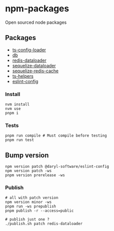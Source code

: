 # npm-packages
Open sourced node packages

## Packages
* [ts-config-loader](packages/ts-config-loader/README.md)
* [db](packages/db/README.md)
* [redis-dataloader](packages/redis-dataloader/README.md)
* [sequelize-dataloader](packages/sequelize-dataloader/README.md)
* [sequelize-redis-cache](packages/sequelize-redis-cache/README.md)
* [ts-helpers](packages/ts-helpers/README.md)
* [eslint-config](packages/eslint-config/README.md)


### Install
```shell
nvm install
nvm use
pnpm i
```

### Tests
```shell
pnpm run compile # Must compile before testing
pnpm run test
```

## Bump version
```shell
npm version patch @daryl-software/eslint-config
npm version patch -ws
pnpm version prerelease -ws
```

### Publish
```shell
# all with patch version
npm version minor -ws
pnpm run -ws prepublish
pnpm publish -r --access=public

# publish just one ?
./publish.sh patch redis-dataloader
```


